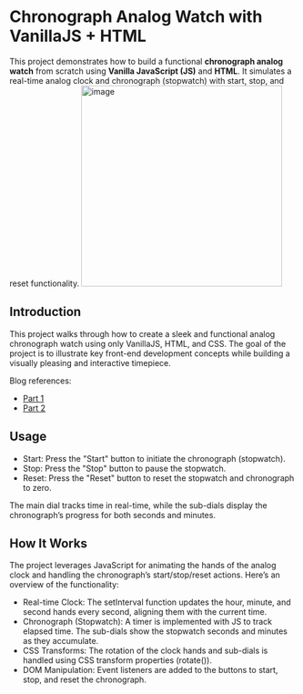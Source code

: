 # Chronograph Analog Watch with VanillaJS + HTML

This project demonstrates how to build a functional **chronograph analog watch** from scratch using **Vanilla JavaScript (JS)** and **HTML**. It simulates a real-time analog clock and chronograph (stopwatch) with start, stop, and reset functionality.
<img width="353" alt="image" src="https://github.com/user-attachments/assets/b417a4d0-c6b9-42d2-8dd2-f089b11be7c5">


## Introduction

This project walks through how to create a sleek and functional analog chronograph watch using only VanillaJS, HTML, and CSS. The goal of the project is to illustrate key front-end development concepts while building a visually pleasing and interactive timepiece.

Blog references:
- [Part 1](https://medium.com/@whoz_/lets-build-an-analog-chronograph-watch-with-vanillajs-html-pt-1-ef28ce9edf63)
- [Part 2](https://medium.com/@whoz_/lets-build-an-analog-chronograph-watch-with-vanillajs-html-pt-1-4db16d182983)

## Usage
- Start: Press the "Start" button to initiate the chronograph (stopwatch).
- Stop: Press the "Stop" button to pause the stopwatch.
- Reset: Press the "Reset" button to reset the stopwatch and chronograph to zero.

The main dial tracks time in real-time, while the sub-dials display the chronograph’s progress for both seconds and minutes.

## How It Works

The project leverages JavaScript for animating the hands of the analog clock and handling the chronograph’s start/stop/reset actions. Here’s an overview of the functionality:

- Real-time Clock: The setInterval function updates the hour, minute, and second hands every second, aligning them with the current time.
- Chronograph (Stopwatch): A timer is implemented with JS to track elapsed time. The sub-dials show the stopwatch seconds and minutes as they accumulate.
- CSS Transforms: The rotation of the clock hands and sub-dials is handled using CSS transform properties (rotate()).
- DOM Manipulation: Event listeners are added to the buttons to start, stop, and reset the chronograph.
